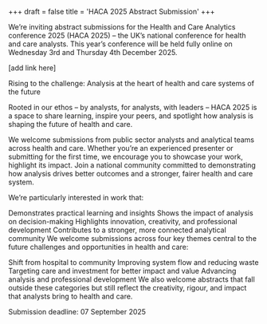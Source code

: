 +++
draft = false
title = 'HACA 2025 Abstract Submission'
+++

We’re inviting abstract submissions for the Health and Care Analytics conference 2025 (HACA 2025) – the UK’s national conference for health and care analysts. This year’s conference will be held fully online on Wednesday 3rd and Thursday 4th December 2025.

[add link here]

Rising to the challenge: Analysis at the heart of health and care systems of the future

Rooted in our ethos – by analysts, for analysts, with leaders – HACA 2025 is a space to share learning, inspire your peers, and spotlight how analysis is shaping the future of health and care.

We welcome submissions from public sector analysts and analytical teams across health and care. Whether you’re an experienced presenter or submitting for the first time, we encourage you to showcase your work, highlight its impact. Join a national community committed to demonstrating how analysis drives better outcomes and a stronger, fairer health and care system.

We’re particularly interested in work that:

Demonstrates practical learning and insights
Shows the impact of analysis on decision-making
Highlights innovation, creativity, and professional development
Contributes to a stronger, more connected analytical community
We welcome submissions across four key themes central to the future challenges and opportunities in health and care:

Shift from hospital to community
Improving system flow and reducing waste
Targeting care and investment for better impact and value
Advancing analysis and professional development
We also welcome abstracts that fall outside these categories but still reflect the creativity, rigour, and impact that analysts bring to health and care.

Submission deadline: 07 September 2025
